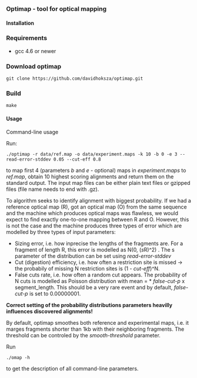 ### Optimap - tool for optical mapping


#### Installation

### Requirements

- gcc 4.6 or newer

### Download optimap

```
git clone https://github.com/davidhoksza/optimap.git
```

### Build

```
make
```

#### Usage

Command-line usage

Run:

```
./optimap -r data/ref.map -o data/experiment.maps -k 10 -b 0 -e 3 --read-error-stddev 0.05 --cut-eff 0.8
```
  
to map first 4 (parameters *b* and *e* - optional) maps in *experiment.maps* to *ref.map*, obtain 10 highest scoring alignments and return them on the standard output. The input map files can be either plain text files or gzipped files (file name needs to end with .gz).

To algorithm seeks to identify alignment with biggest probability. If we had a reference optical map (R), got an optical map (O) from the same sequence and the machine which produces optical maps was flawless, we would expect to find exactly one-to-one mapping between R and O. However, this is not the case and the machine produces three types of error which are modelled by three types of input parameters:

* Sizing error, i.e. how inprecise the lengths of the fragments are. For a fragment of length R, this error is modelled as N(0, (*s*R)^2) . The s parameter of the distribution can be set using *read-error-stddev*
* Cut (digestion) efficiency, i.e. how often a restriction site is missed -> the probabily of missing N restriction sites is (1 - *cut-eff*)^N.
* False cuts rate,  i.e. how often a random cut appears. The probability of N cuts is modelled as Poisson distribution with mean = * *false-cut-p* x segment_length. This should be a very rare event and by default, *false-cut-p* is set to 0.00000001.
 
**Correct setting of the probability distributions parameters heavilly influences discovered alignments!**

By default, optimap smoothes both reference and experimental maps, i.e. it marges fragments shorter than 1kb with their neighboring fragments. The threshold can be controled by the *smooth-threshold* parameter.

Run

```
./omap -h
```

to get the description of all command-line parameters.
